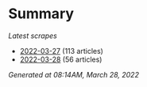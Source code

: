 # Summary
*Latest scrapes*
* [2022-03-27](https://github.com/nuuuwan/news_lk/blob/data/news_lk.2022-03-27.json) (113 articles)
* [2022-03-28](https://github.com/nuuuwan/news_lk/blob/data/news_lk.2022-03-28.json) (56 articles)

*Generated at 08:14AM, March 28, 2022*
